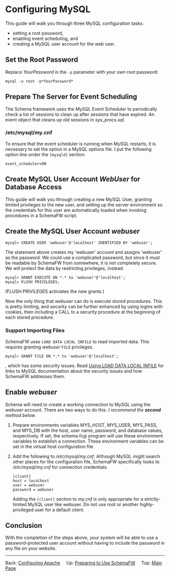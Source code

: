 # Configuring MySQL

This guide will walk you through three MySQL configuration tasks:
- setting a root password,
- enabling event scheduling, and
- creating a MySQL user account for the web user.

## Set the Root Password

Replace _YourPassword_ in the `-p` parameter with your own root password:

    mysql -u root -p*YourPassword*

## Prepare The Server for Event Scheduling    

The Schema framework uses the MySQL Event Scheduler to periodically check a list
of sessions to clean up after sessions that have expired.   An event object that
cleans up old sessions in *sys_procs.sql*.

### /etc/mysql/my.cnf

To ensure that the event scheduler is running when MySQL restarts, it is necessary
to set the option in a MySQL options file.  I put the following option line under
the `[mysqld]` section:

~~~
event_scheduler=ON
~~~

## Create MySQL User Account _WebUser_ for Database Access

This guide will walk you through creating a new MySQL User, granting
limited privileges to the new user, and setting up the server environment
so the credentials for this user are automatically loaded when invoking
procedures in a SchemaFW script.

## Create the MySQL User Account _webuser_

    mysql> CREATE USER 'webuser'@'localhost' IDENTIFIED BY 'webuser';

The statement above creates my 'webuser' account and assigns 'webuser'
as the password.  We could use a complicated password, but since it must
be readable by SchemaFW from somewhere, it is not completely secure.  We
will protect the data by restricting privileges, instead.

    mysql> GRANT EXECUTE ON *.* to 'webuser'@'localhost';
    mysql> FLUSH PRIVILEGES;

(FLUSH PRIVILEGES activiates the new grants.)

Now the only thing that _webuser_ can do is execute stored procedures.
This is pretty limiting, and security can be further enhanced by using
logins with cookies, then including a CALL to a security procedure at
the beginning of each stored procedure.

### Support Importing Files

SchemaFW uses `LOAD DATA LOCAL INFILE` to read imported data.  This requires
granting _webuser_ `FILE` privileges.

    mysql> GRANT FILE ON *.* to 'webuser'@'localhost';

, which has some security issues.  Read
[Using LOAD DATA LOCAL INFILE](LoadDataLocalInfile.md) for links to MySQL documentation
about the security issues and how SchemaFW addresses them.

## Enable _webuser_

Schema will need to create a working connection to MySQL using the _webuser_
account.  There are two ways to do this.  _I recommend the **second** method below._

1. Prepare environments variables MYS_HOST, MYS_USER, MYS_PASS, and MYS_DB
   with the host, user name, password, and database values, respectively.
   If set, the schema.fcgi program will use these environment variables to
   establish a connection.  These environment variables can be set in the
   virtual host configuration file.
   
2. Add the following to _/etc/mysql/my.cnf_.  Although MySQL might search other places
   for the configuration file, SchemaFW specifically looks to _/etc/mysql/my.cnf_
   for connection credentials.
   ~~~
   [client]
   host = localhost
   user = webuser
   password = webuser
   ~~~
   
   Adding the `[client]` section to _my.cnf_ is only appropriate for a
   strictly-limited MySQL user like webuser.  Do not use root or another
   highly-privileged user for a default client.
   
## Conclusion

With the completion of the steps above, your system will be able to use a
password-protected user account without having to include the password in
any file on your website.

--------------------------------------------------------------------------------

Back: [Configuring Apache](ConfiguringApache.md)
&nbsp;
&nbsp;
Up: [Preparing to Use SchemaFW](PreparingToUseSchemaFW.md)
&nbsp;
&nbsp;
Top: [Main Page](UserGuide.md)

